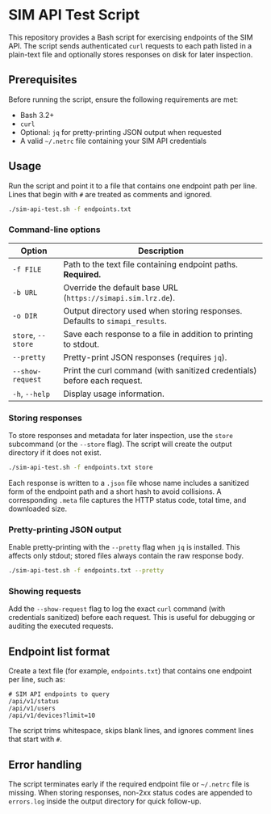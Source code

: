 # SIM API Test Script

This repository provides a Bash script for exercising endpoints of the SIM API. The script sends authenticated `curl` requests to each path listed in a plain-text file and optionally stores responses on disk for later inspection.

## Prerequisites

Before running the script, ensure the following requirements are met:

- Bash 3.2+
- `curl`
- Optional: `jq` for pretty-printing JSON output when requested
- A valid `~/.netrc` file containing your SIM API credentials

## Usage

Run the script and point it to a file that contains one endpoint path per line. Lines that begin with `#` are treated as comments and ignored.

```bash
./sim-api-test.sh -f endpoints.txt
```

### Command-line options

| Option | Description |
| --- | --- |
| `-f FILE` | Path to the text file containing endpoint paths. **Required.** |
| `-b URL` | Override the default base URL (`https://simapi.sim.lrz.de`). |
| `-o DIR` | Output directory used when storing responses. Defaults to `simapi_results`. |
| `store`, `--store` | Save each response to a file in addition to printing to stdout. |
| `--pretty` | Pretty-print JSON responses (requires `jq`). |
| `--show-request` | Print the curl command (with sanitized credentials) before each request. |
| `-h`, `--help` | Display usage information. |

### Storing responses

To store responses and metadata for later inspection, use the `store` subcommand (or the `--store` flag). The script will create the output directory if it does not exist.

```bash
./sim-api-test.sh -f endpoints.txt store
```

Each response is written to a `.json` file whose name includes a sanitized form of the endpoint path and a short hash to avoid collisions. A corresponding `.meta` file captures the HTTP status code, total time, and downloaded size.

### Pretty-printing JSON output

Enable pretty-printing with the `--pretty` flag when `jq` is installed. This affects only stdout; stored files always contain the raw response body.

```bash
./sim-api-test.sh -f endpoints.txt --pretty
```

### Showing requests

Add the `--show-request` flag to log the exact `curl` command (with credentials sanitized) before each request. This is useful for debugging or auditing the executed requests.

## Endpoint list format

Create a text file (for example, `endpoints.txt`) that contains one endpoint per line, such as:

```
# SIM API endpoints to query
/api/v1/status
/api/v1/users
/api/v1/devices?limit=10
```

The script trims whitespace, skips blank lines, and ignores comment lines that start with `#`.

## Error handling

The script terminates early if the required endpoint file or `~/.netrc` file is missing. When storing responses, non-2xx status codes are appended to `errors.log` inside the output directory for quick follow-up.
